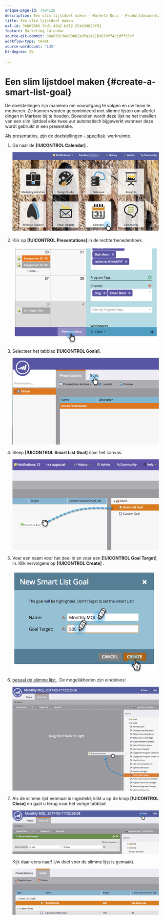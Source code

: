 ```yaml
---
unique-page-id: 7504128
description: Een slim lijstdoel maken - Marketo Docs - Productdocumentatie
title: Een slim lijstdoel maken
exl-id: 3b6690b5-7dd1-46b2-b3f2-254439623f91
feature: Marketing Calendar
source-git-commit: 09a656c3a0d0002edfa1a61b987bff4c1dff33cf
workflow-type: tm+mt
source-wordcount: '135'
ht-degree: 2%

---
```


# Een slim lijstdoel maken {#create-a-smart-list-goal}

De doelstellingen zijn manieren om vooruitgang te volgen en uw team te motiveren. Ze kunnen worden gecombineerd met slimme lijsten om allerlei dingen in Marketo bij te houden. Bovendien wordt deze lijst na het instellen van een slim lijstdoel elke twee uur automatisch bijgewerkt wanneer deze wordt gebruikt in een presentatie.

Als presentaties, zijn de doelstellingen [&#x200B; - specifiek &#x200B;](/help/marketo/product-docs/administration/workspaces-and-person-partitions/understanding-workspaces-and-person-partitions.md) werkruimte.

1. Ga naar de **[!UICONTROL Calendar]** .

   ![](assets/2017-05-10-15-30-47-1.png)

1. Klik op **[!UICONTROL Presentations]** in de rechterbenedenhoek.

   ![](assets/image2015-3-24-12-3a2-3a55.png)

1. Selecteer het tabblad **[!UICONTROL Goals]**. 

   ![](assets/image2015-3-26-12-3a25-3a17.png)

1. Sleep **[!UICONTROL Smart List Goal]** naar het canvas.

   ![](assets/image2015-3-24-12-3a47-3a36.png)

1. Voer een naam voor het doel in en voer een **[!UICONTROL Goal Target]** in. Klik vervolgens op **[!UICONTROL Create]** .

   ![](assets/image2015-3-24-12-3a50-3a6.png)

1. [&#x200B; bepaal de slimme lijst &#x200B;](/help/marketo/product-docs/core-marketo-concepts/smart-lists-and-static-lists/creating-a-smart-list/find-and-add-filters-to-a-smart-list.md). De mogelijkheden zijn eindeloos!

   ![](assets/mql.png)

1. Als de slimme lijst eenmaal is ingesteld, klikt u op de knop **[!UICONTROL Close]** en gaat u terug naar het vorige tabblad.

   ![](assets/mql2.png)

   Kijk daar eens naar! Uw doel voor de slimme lijst is gemaakt.

   ![](assets/image2015-3-24-13-3a0-3a35.png)
